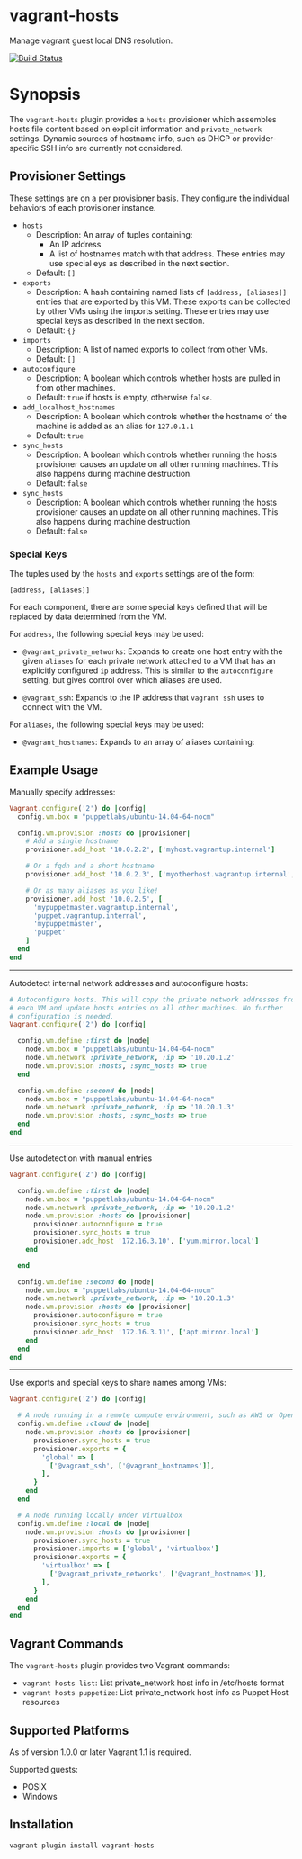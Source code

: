 vagrant-hosts
=============

Manage vagrant guest local DNS resolution.

[![Build Status](https://travis-ci.org/oscar-stack/vagrant-hosts.svg?branch=master)](https://travis-ci.org/oscar-stack/vagrant-hosts)

Synopsis
========

The `vagrant-hosts` plugin provides a `hosts` provisioner which assembles hosts file content based on explicit information and `private_network` settings. Dynamic sources of hostname info, such as DHCP or provider-specific SSH info are currently not considered.


Provisioner Settings
--------------------

These settings are on a per provisioner basis. They configure the individual
behaviors of each provisioner instance.

  * `hosts`
    * Description: An array of tuples containing:
      - An IP address
      - A list of hostnames match with that address.
      These entries may use special eys as described in the next section.
    * Default: `[]`
  * `exports`
    * Description: A hash containing named lists of `[address, [aliases]]`
      entries that are exported by this VM. These exports can be collected
      by other VMs using the imports setting. These entries may use special
      keys as described in the next section.
    * Default: `{}`
  * `imports`
    * Description: A list of named exports to collect from other VMs.
    * Default: `[]`
  * `autoconfigure`
    * Description: A boolean which controls whether hosts are pulled in from other machines.
    * Default: `true` if hosts is empty, otherwise `false`.
  * `add_localhost_hostnames`
    * Description: A boolean which controls whether the hostname of the machine is added as an alias for `127.0.1.1`
    * Default: `true`
  * `sync_hosts`
    * Description: A boolean which controls whether running the hosts provisioner causes an update on all other running machines.
      This also happens during machine destruction.
    * Default: `false`
  * `sync_hosts`
    * Description: A boolean which controls whether running the hosts provisioner causes an update on all other running machines.
      This also happens during machine destruction.
    * Default: `false`

### Special Keys

The tuples used by the `hosts` and `exports` settings are of the form:

    [address, [aliases]]

For each component, there are some special keys defined that will be replaced by
data determined from the VM.

For `address`, the following special keys may be used:

  - `@vagrant_private_networks`: Expands to create one host entry with the given
    `aliases` for each private network attached to a VM that has an explicitly
    configured `ip` address. This is similar to the `autoconfigure` setting, but
    gives control over which aliases are used.

  - `@vagrant_ssh`: Expands to the IP address that `vagrant ssh` uses to connect
    with the VM.

For `aliases`, the following special keys may be used:

  - `@vagrant_hostnames`: Expands to an array of aliases containing:
        <vm hostname> <first component of vm hostname> <vm name>


Example Usage
-------------

Manually specify addresses:

```ruby
Vagrant.configure('2') do |config|
  config.vm.box = "puppetlabs/ubuntu-14.04-64-nocm"

  config.vm.provision :hosts do |provisioner|
    # Add a single hostname
    provisioner.add_host '10.0.2.2', ['myhost.vagrantup.internal']

    # Or a fqdn and a short hostname
    provisioner.add_host '10.0.2.3', ['myotherhost.vagrantup.internal', 'myotherhost']

    # Or as many aliases as you like!
    provisioner.add_host '10.0.2.5', [
      'mypuppetmaster.vagrantup.internal',
      'puppet.vagrantup.internal',
      'mypuppetmaster',
      'puppet'
    ]
  end
end
```

- - -

Autodetect internal network addresses and autoconfigure hosts:

```ruby
# Autoconfigure hosts. This will copy the private network addresses from
# each VM and update hosts entries on all other machines. No further
# configuration is needed.
Vagrant.configure('2') do |config|

  config.vm.define :first do |node|
    node.vm.box = "puppetlabs/ubuntu-14.04-64-nocm"
    node.vm.network :private_network, :ip => '10.20.1.2'
    node.vm.provision :hosts, :sync_hosts => true
  end

  config.vm.define :second do |node|
    node.vm.box = "puppetlabs/ubuntu-14.04-64-nocm"
    node.vm.network :private_network, :ip => '10.20.1.3'
    node.vm.provision :hosts, :sync_hosts => true
  end
end
```

- - -

Use autodetection with manual entries

```ruby
Vagrant.configure('2') do |config|

  config.vm.define :first do |node|
    node.vm.box = "puppetlabs/ubuntu-14.04-64-nocm"
    node.vm.network :private_network, :ip => '10.20.1.2'
    node.vm.provision :hosts do |provisioner|
      provisioner.autoconfigure = true
      provisioner.sync_hosts = true
      provisioner.add_host '172.16.3.10', ['yum.mirror.local']
    end

  end

  config.vm.define :second do |node|
    node.vm.box = "puppetlabs/ubuntu-14.04-64-nocm"
    node.vm.network :private_network, :ip => '10.20.1.3'
    node.vm.provision :hosts do |provisioner|
      provisioner.autoconfigure = true
      provisioner.sync_hosts = true
      provisioner.add_host '172.16.3.11', ['apt.mirror.local']
    end
  end
end
```

- - -

Use exports and special keys to share names among VMs:

```ruby
Vagrant.configure('2') do |config|

  # A node running in a remote compute environment, such as AWS or OpenStack.
  config.vm.define :cloud do |node|
    node.vm.provision :hosts do |provisioner|
      provisioner.sync_hosts = true
      provisioner.exports = {
        'global' => [
          ['@vagrant_ssh', ['@vagrant_hostnames']],
        ],
      }
    end
  end

  # A node running locally under Virtualbox
  config.vm.define :local do |node|
    node.vm.provision :hosts do |provisioner|
      provisioner.sync_hosts = true
      provisioner.imports = ['global', 'virtualbox']
      provisioner.exports = {
        'virtualbox' => [
          ['@vagrant_private_networks', ['@vagrant_hostnames']],
        ],
      }
    end
  end
end
```

Vagrant Commands
----------------

The `vagrant-hosts` plugin provides two Vagrant commands:

  - `vagrant hosts list`: List private_network host info in /etc/hosts format
  - `vagrant hosts puppetize`: List private_network host info as Puppet Host resources

Supported Platforms
-------------------

As of version 1.0.0 or later Vagrant 1.1 is required.

Supported guests:

  * POSIX
  * Windows

Installation
------------

    vagrant plugin install vagrant-hosts

